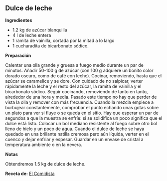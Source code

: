 ## Dulce de leche

**Ingredientes**

- 1.2 kg de azúcar blanquilla
- 4 l de leche entera
- 1 ramita de vainilla, cortada por la mitad a lo largo
- 1 cucharadita de bicarbonato sódico.

**Preparación**

Calentar una olla grande y gruesa a fuego medio durante un par de minutos. Añadir 50-100 g de azúcar (con 100 g adquiere un bonito color dorado oscuro, como de café con leche). Cocinar, removiendo, hasta que el azúcar se caramelice y se dore.
Con cuidado de no salpicar, verter rápidamente la leche y el resto del azúcar, la ramita de vainilla y el bicarbonato sódico. Seguir cocinando, removiendo de tanto en tanto, alrededor de una hora y media. Pasado este tiempo no hay que perder de vista la olla y remover con más frecuencia.
Cuando la mezcla empiece a burbujear constantemente, comprobar el punto echando unas gotas sobre un plato para ver si fluye o se queda en el sitio. Hay que esperar un par de segundos a que la muestra se enfríe: si se solidifica un poco significa que el dulce está listo.
Colocar un bol mediano resistente al fuego sobre otro bol lleno de hielo y un poco de agua. Cuando el dulce de leche se haya quedado en una brillante natilla cremosa pero aún líquida, verter en el cuenco y dejar enfriar y espesar. Guardar en un envase de cristal a temperatura ambiente o en la nevera.

**Notas**

Obtendremos 1.5 kg de dulce de leche.

**Receta de:** [El Comidista](http://elcomidista.elpais.com/elcomidista/2015/07/16/receta/1437056233_366218.html)
